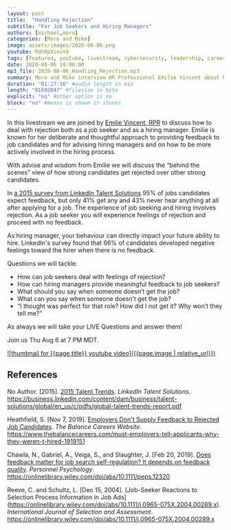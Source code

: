 ```yaml
---
layout: post
title:  "Handling Rejection"
subtitle: "For Job Seekers and Hiring Managers"
authors: [michael,moro]
categories: [Moro and Mike]
image: assets/images/2020-08-06.png
youtube: Rdh0pXzout8
tags: [featured, youtube, livestream, cybersecurity, leadership, careers, job hunting, management, emotional intelligence, rejection, hiring, management, recruiting]
date: 2020-08-06 19:00:00
mp3_file: 2020-08-06_Handling_Rejection.mp3
summary: Moro and Mike interview HR Professional Emilie Vincent about how job seekers and hiring managers can handle rejection better, provide meaningful feedback, and improve the hiring process.
duration: "01:27:16" #audio length in min
length: "81692047" #filesize in byte
explicit: "no" #other option is no
block: "no" #means is shown in itunes
---
```


In this livestream we are joined by [Emilie Vincent, RPR](https://www.linkedin.com/in/emilievincentyyc/) to discuss how to deal with rejection both as a job seeker and as a hiring manager. Emilie is known for her deliberate and thoughtful approach to providing feedback to job candidates and for advising hiring managers and on how to be more actively involved in the hiring process.

With advise and wisdom from Emilie we will discuss the “behind the scenes” view of how strong candidates get rejected over other strong candidates.

In [a 2015 survey from LinkedIn Talent Solutions](https://business.linkedin.com/content/dam/business/talent-solutions/global/en_us/c/pdfs/global-talent-trends-report.pdf) 95% of jobs candidates expect feedback, but only 41% get any and 43% never hear anything at all after applying for a job. The experience of job seeking and hiring involves rejection. As a job seeker you will experience feelings of rejection and proceed with no feedback. 

As hiring manager, your behaviour can directly impact your future ability to hire. LinkedIn's survey found that 66% of candidates developed negative feelings toward the hirer when there is no feedback.

Questions we will tackle:

- How can job seekers deal with feelings of rejection?
- How can hiring managers provide meaningful feedback to job seekers?
- What should you say when someone doesn’t get the job?
- What can you say when someone doesn’t get the job?
- “I thought was perfect for that role? How did I not get it? Why won’t they tell me?”

As always we will take your LIVE Questions and answer them!

Join us Thu Aug 6 at 7 PM MDT.

[![thumbnail for {{page.title}} youtube video]({{page.image | relative_url}})](https://youtu.be/{{page.youtube}} "{{page.title}}")


## References

No Author. \[2015\]. [2015 Talent Trends](https://business.linkedin.com/content/dam/business/talent-solutions/global/en_us/c/pdfs/global-talent-trends-report.pdf). *LinkedIn Talent Solutions*. <https://business.linkedin.com/content/dam/business/talent-solutions/global/en_us/c/pdfs/global-talent-trends-report.pdf>

Heathfield, S. \[Nov 7, 2019\]. [Employers Don't Supply Feedback to Rejected Job Candidates](https://www.thebalancecareers.com/must-employers-tell-applicants-why-they-weren-t-hired-1919151). *The Balance Careers Website*. <https://www.thebalancecareers.com/must-employers-tell-applicants-why-they-weren-t-hired-1919151>

Chawla, N., Gabriel, A., Veiga, S., and Slaughter, J. \[Feb 20, 2019\]. [Does feedback matter for job search self-regulation? It depends on feedback quality](https://onlinelibrary.wiley.com/doi/abs/10.1111/peps.12320). *Personnel Psychology*. <https://onlinelibrary.wiley.com/doi/abs/10.1111/peps.12320>

Reeve, C. and Schultz, L. \[Dec 15, 2004\]. [Job-Seeker Reactions to Selection Process Information in Job Ads\](https://onlinelibrary.wiley.com/doi/abs/10.1111/j.0965-075X.2004.00289.x). *International Journal of Selection and Assessment*. <https://onlinelibrary.wiley.com/doi/abs/10.1111/j.0965-075X.2004.00289.x>

